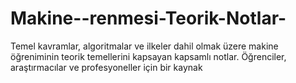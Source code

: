 # Makine--renmesi-Teorik-Notlar-
Temel kavramlar, algoritmalar ve ilkeler dahil olmak üzere makine öğreniminin teorik temellerini kapsayan kapsamlı notlar. Öğrenciler, araştırmacılar ve profesyoneller için bir kaynak
